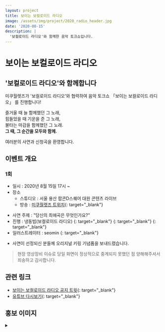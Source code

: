 ```yaml
---
layout: project
title: 보이는 보컬로이드 라디오
image: /assets/img/project/2020_radio_header.jpg
date: '2020-08-15'
description: |
  '보컬로이드 라디오'와 함께한 음악 토크쇼입니다.
---
```


# 보이는 보컬로이드 라디오

## '보컬로이드 라디오'와 함께합니다

미쿠월렛즈가 '보컬로이드 라디오'와 협력하여 음악 토크쇼 「보이는 보컬로이드 라디오」 를 진행합니다!

즐거울 때 늘 함께했던 그 노래,  
힘들었을 때 기운을 준 그 노래,  
불타는 마감을 함께했던 그 노래.  
**그 때, 그 순간을 모두와 함께.**

여러분의 사연과 신청곡을 환영합니다.

## 이벤트 개요
### 1회
- 일시 : 2020년 8월 15일 17시 ~
- 장소
  - 스튜디오 : 서울 용산 팝콘D스퀘어 대원 콘텐츠 라이브
  - 방송 : [<i class="fab fa-twitch"></i> 미쿠월렛즈 트위치](https://twitch.com/mikuwallets){: target="_blank"}

* 사연 주제 : "당신의 최애곡은 무엇인가요?"
* 진행 : 냉동빔(보컬로이드 라디오) [<i class="fab fa-twitter" style="color: #1DA1F2;"></i>](https://twitter.com/kdb9262){: target="_blank"} [<i class="fab fa-youtube" style="color: #DD0000;"></i>](https://www.youtube.com/channel/UCpXxcURqygvqz1XX4wiqaKQ){: target="_blank"} [<i class="fab fa-twitch" style="color: #9147FF;"></i>](https://www.twitch.tv/kdb9262/){: target="_blank"}
* 일러스트레이터 : seomin [<i class="fab fa-twitter" style="color: #1DA1F2;"></i>](https://twitter.com/xseomin){: target="_blank"} 

- 사연이 선정되신 분들께 오리지널 키링 기념품을 보내드렸습니다.

> 현장 영상장비 이슈로 당일 화면이 정상적으로 중계되지 못했던 점 양해해주셔서 죄송하고 감사합니다.


## 관련 링크
- [보이는 보컬로이드 라디오 공지 트윗](https://twitter.com/MikuWallets/status/1292663987306258432){: target="_blank"}
- [유튜브 다시보기](https://www.youtube.com/watch?v=69a6Nok64pQ){: target="_blank"}

## 홍보 이미지
<details>
<summary data-closed="펼치기" data-open="접기"></summary>
<!-- 스타일 적용시 div 래핑 -->
<div markdown="1" style="padding: 15px 0">

![poster](/assets/img/project/2020_radio_poster.jpg){: loading="lazy"}

![goods](/assets/img/project/2020_radio_goods.jpg){: loading="lazy"}

</div>
</details>